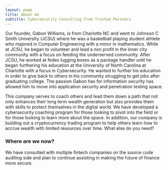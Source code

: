 ```yaml
---
layout: page
title: About me
subtitle: Cybersecurity Consulting From Trusted Partners
---
```


Our founder, Gabon Williams, is from Charlotte NC and went to Johnson C Smith University (JCSU) where he was a basketball playing student athlete who majored in Computer Engineering with a minor in mathematics. While at JCSU, he began to volunteer and lead a non profit in the inner city community with a focus on feeding the underserved community. After JCSU, he worked at fedex lugging boxes as a package handler until he began furthering his education at the University of North Carolina at Charlotte with a focus in Cybersecurity. He wanted to further his education in order to give back to others in his community struggling to get jobs after graduating college. The passion Gabon has for information security has allowed him to move into application security and penetration testing space.

This company serves to coach others and lead them down a path that not only enhances their long term wealth generation but also provides them with skills to protect themselves in the digital world. We have developed a cybersecurity coaching program for those looking to pivot into the field or for those looking to learn more about the space. In addition, our company is building out a cryptocurrency trading program to help others learn how to accrue wealth with limited resources over time.
What else do you need?

### Where are we now?

We have consulted with multiple fintech companies on the source code auditing side and plan to continue assisting in making the future of finance more secure.
